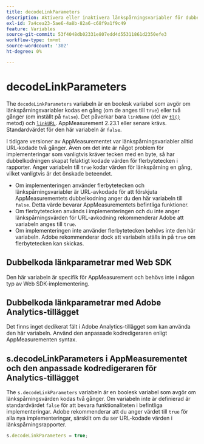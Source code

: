 ```yaml
---
title: decodeLinkParameters
description: Aktivera eller inaktivera länkspårningsvariabler för dubbelkodning av AppMeasurement.
exl-id: 7a4cea23-5ae6-4a8b-82a6-c68f9a1f9c49
feature: Variables
source-git-commit: 53f4048db02331e807edd4d55311861d2350efe3
workflow-type: tm+mt
source-wordcount: '302'
ht-degree: 0%

---
```


# decodeLinkParameters

The `decodeLinkParameters` variabeln är en boolesk variabel som avgör om länkspårningsvariabler kodas en gång (om de anges till `true`) eller två gånger (om inställt på `false`). Det påverkar bara `linkName` (del av [`tl()`](../functions/tl-method.md) metod) och [`linkURL`](linkurl.md). AppMeasurement 2.23.1 eller senare krävs. Standardvärdet för den här variabeln är `false`.

I tidigare versioner av AppMeasurementet var länkspårningsvariabler alltid URL-kodade två gånger. Även om det inte är något problem för implementeringar som vanligtvis kräver tecken med en byte, så har dubbelkodningen skapat felaktigt kodade värden för flerbytetecken i rapporter. Anger variabeln till `true` kodar värden för länkspårning en gång, vilket vanligtvis är det önskade beteendet.

* Om implementeringen använder flerbytetecken och länkspårningsvariabler är URL-avkodade för att förskjuta AppMeasurementets dubbelkodning anger du den här variabeln till `false`. Detta värde bevarar AppMeasurementets befintliga funktioner.
* Om flerbytetecken används i implementeringen och du inte anger länkspårningsvärden för URL-avkodning rekommenderar Adobe att variabeln anges till `true`.
* Om implementeringen inte använder flerbytetecken behövs inte den här variabeln. Adobe rekommenderar dock att variabeln ställs in på `true` om flerbytetecken kan skickas.

## Dubbelkoda länkparametrar med Web SDK

Den här variabeln är specifik för AppMeasurement och behövs inte i någon typ av Web SDK-implementering.

## Dubbelkoda länkparametrar med Adobe Analytics-tillägget

Det finns inget dedikerat fält i Adobe Analytics-tillägget som kan använda den här variabeln. Använd den anpassade kodredigeraren enligt AppMeasurementen syntax.

## s.decodeLinkParameters i AppMeasurementet och den anpassade kodredigeraren för Analytics-tillägget

The `s.decodeLinkParameters` variabeln är en boolesk variabel som avgör om länkspårningsvärden kodas två gånger. Om variabeln inte är definierad är standardvärdet `false` för att bevara funktionaliteten i befintliga implementeringar. Adobe rekommenderar att du anger värdet till `true` för alla nya implementeringar, särskilt om du ser URL-kodade värden i länkspårningsrapporter.

```js
s.decodeLinkParameters = true;
```
